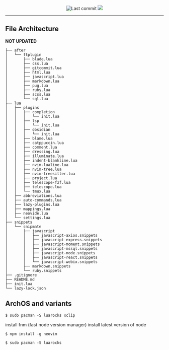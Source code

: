 <div align="center">

![Last commit](https://img.shields.io/github/last-commit/joshua-afk/nvim-universal?style=for-the-badge&logo=git&color=000F10&logoColor=dark%20orange&labelColor=302D41)
[![](https://img.shields.io/badge/Neovim-0.10+-blueviolet.svg?style=for-the-badge&color=000F10&logo=Neovim&logoColor=green&labelColor=302D41)](https://github.com/neovim/neovim)

</div>

---

## File Architecture
**NOT UPDATED**
```
├── after
│   └── ftplugin
│       ├── blade.lua
│       ├── css.lua
│       ├── gitcommit.lua
│       ├── html.lua
│       ├── javascript.lua
│       ├── markdown.lua
│       ├── pug.lua
│       ├── ruby.lua
│       ├── scss.lua
│       └── sql.lua
├── lua
│   ├── plugins
│   │   ├── completion
│   │   │   └── init.lua
│   │   ├── lsp
│   │   │   └── init.lua
│   │   ├── obsidian
│   │   │   └── init.lua
│   │   ├── blame.lua
│   │   ├── catppuccin.lua
│   │   ├── comment.lua
│   │   ├── dressing.lua
│   │   ├── illuminate.lua
│   │   ├── indent-blankline.lua
│   │   ├── nvim-lualine.lua
│   │   ├── nvim-tree.lua
│   │   ├── nvim-treesitter.lua
│   │   ├── project.lua
│   │   ├── telescope-fzf.lua
│   │   ├── telescope.lua
│   │   └── tmux.lua
│   ├── abbreviations.lua
│   ├── auto-commands.lua
│   ├── lazy-plugins.lua
│   ├── mappings.lua
│   ├── neovide.lua
│   └── settings.lua
├── snippets
│   └── snipmate
│       ├── javascript
│       │   ├── javascript-axios.snippets
│       │   ├── javascript-express.snippets
│       │   ├── javascript-moment.snippets
│       │   ├── javascript-mssql.snippets
│       │   ├── javascript-node.snippets
│       │   ├── javascript-react.snippets
│       │   └── javascript-webix.snippets
│       ├── markdown.snippets
│       └── ruby.snippets
├── .gitignore
├── README.md
├── init.lua
└── lazy-lock.json
```
## ArchOS and variants
`$ sudo pacman -S luarocks xclip`

install fnm (fast node version manager)
install latest version of node

`$ npm install -g neovim`

`$ sudo pacman -S luarocks`
